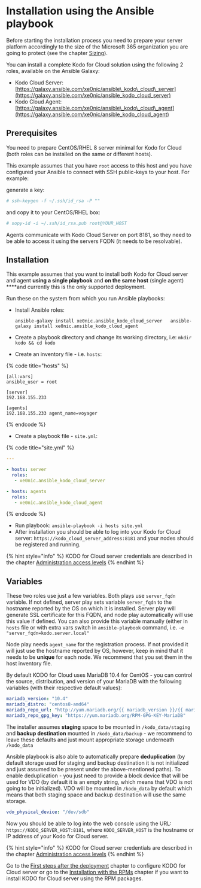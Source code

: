 # Installation using the Ansible playbook

Before starting the installation process you need to prepare your server platform accordingly to the size of the Microsoft 365 organization you are going to protect \(see the chapter [Sizing](../planning/sizing/)\).

You can install a complete Kodo for Cloud solution using the following 2 roles, available on the Ansible Galaxy:

* Kodo Cloud Server: [https://galaxy.ansible.com/xe0nic/ansible\_kodo\_cloud\_server](https://galaxy.ansible.com/xe0nic/ansible_kodo_cloud_server)
* Kodo Cloud Agent: [https://galaxy.ansible.com/xe0nic/ansible\_kodo\_cloud\_agent](https://galaxy.ansible.com/xe0nic/ansible_kodo_cloud_agent)

## Prerequisites

You need to prepare CentOS/RHEL 8 server minimal for Kodo for Cloud \(both roles can be installed on the same or different hosts\).

This example assumes that you have `root` access to this host and you have configured your Ansible to connect with SSH public-keys to your host. For example:

generate a key:

```yaml
# ssh-keygen -f ~/.ssh/id_rsa -P ""
```

and copy it to your CentOS/RHEL box:

```yaml
# sopy-id -i ~/.ssh/id_rsa.pub root@YOUR_HOST
```

  
Agents communicate with Kodo Cloud Server on port 8181, so they need to be able to access it using the servers FQDN \(it needs to be resolvable\).

## Installation

This example assumes that you want to install both Kodo for Cloud server and agent **using a single playbook** and **on the same host** \(single agent\) ****and currently this is the only supported deployment.

Run these on the system from which you run Ansible playbooks:

* Install Ansible roles:

  `ansible-galaxy install xe0nic.ansible_kodo_cloud_server  
  ansible-galaxy install xe0nic.ansible_kodo_cloud_agent`

* Create a playbook directory and change its working directory, i.e: `mkdir kodo && cd kodo`
* Create an inventory file - i.e. `hosts`:

{% code title="hosts" %}
```text
[all:vars]
ansible_user = root

[server]
192.168.155.233

[agents]
192.168.155.233 agent_name=voyager
```
{% endcode %}

* Create a playbook file - `site.yml`:

{% code title="site.yml" %}
```yaml
---

- hosts: server
  roles:
   - xe0nic.ansible_kodo_cloud_server

- hosts: agents
  roles:
   - xe0nic.ansible_kodo_cloud_agent
```
{% endcode %}

* Run playbook: `ansible-playbook -i hosts site.yml`
* After installation you should be able to log into your Kodo for Cloud server: `https://kodo_cloud_server_address:8181` and your nodes should be registered and running. 

{% hint style="info" %}
KODO for Cloud server credentials are described in the chapter [Administration access levels](first-steps-after-deployment/administration-access-levels.md)
{% endhint %}

## Variables

These two roles use just a few variables. Both plays use  `server_fqdn` variable. If not defined, server play sets variable `server_fqdn` to the hostname reported by the OS on which it is installed. Server play will generate SSL certificate for this FQDN, and node play automatically will use this value if defined. You can also provide this variable manually \(either in `hosts` file or with extra vars switch in `ansible-playbook` command, i.e. `-e "server_fqdn=kodo.server.local"`

Node play needs `agent_name` for the registration process. If not provided it will just use the hostname reported by OS, however, keep in mind that it needs to be **unique** for each node. We recommend that you set them in the host inventory file.

By default KODO for Cloud uses MariaDB 10.4 for CentOS - you can control the source, distribution, and version of your MariaDB with the following variables \(with their respective default values\):

```yaml
mariadb_version: "10.4"
mariadb_distro: "centos8-amd64"
mariadb_repo_url: "http://yum.mariadb.org/{{ mariadb_version }}/{{ mariadb_distro }}"
mariadb_repo_gpg_key: "https://yum.mariadb.org/RPM-GPG-KEY-MariaDB"
```

The installer assumes **staging** space to be mounted in `/kodo_data/staging` and **backup destination** mounted in `/kodo_data/backup` - we recommend to leave these defaults and just mount appropriate storage underneath `/kodo_data`

Ansible playbook is also able to automatically prepare **deduplication** \(by default storage used for staging and backup destination it is not initialized and just assumed to be present under the above-mentioned paths\). To enable deduplication - you just need to provide a block device that will be used for VDO \(by default it is an empty string, which means that VDO is not going to be initialized\). VDO will be mounted in `/kodo_data` by default which means that both staging space and backup destination will use the same storage.

```yaml
vdo_physical_device: "/dev/sdb"
```

Now you should be able to log into the web console using the URL: `https://KODO_SERVER_HOST:8181`, where `KODO_SERVER_HOST` is the hostname or IP address of your Kodo for Cloud server. 

{% hint style="info" %}
KODO for Cloud server credentials are described in the chapter [Administration access levels](first-steps-after-deployment/administration-access-levels.md)
{% endhint %}

Go to the [First steps after the deployment](first-steps-after-deployment/) chapter to configure KODO for Cloud server or go to the [Installation with the RPMs](installation-with-rpms.md) chapter if you want to install KODO for Cloud server using the RPM packages.

